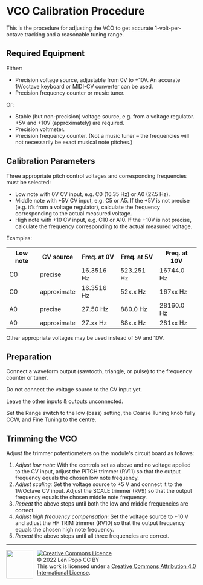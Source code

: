 # VCO Calibration Procedure

This is the procedure for adjusting the VCO to get accurate 1-volt-per-octave tracking and a reasonable tuning range.

## Required Equipment
Either:
- Precision voltage source, adjustable from 0V to +10V. An accurate 1V/octave keyboard or MIDI-CV converter can be used.
- Precision frequency counter or music tuner.

Or:
- Stable (but non-precision) voltage source, e.g. from a voltage regulator. +5V and +10V (approximately) are required. 
- Precision voltmeter.
- Precision frequency counter. (Not a music tuner – the frequencies will not necessarily be exact musical note pitches.)

## Calibration Parameters

Three appropriate pitch control voltages and corresponding frequencies must be selected:
- Low note with 0V CV input, e.g. C0 (16.35 Hz) or A0 (27.5 Hz).
- Middle note with +5V CV input, e.g. C5 or A5. If the +5V is not precise (e.g. it’s from a voltage regulator), calculate the frequency corresponding to the actual measured voltage.
- High note with +10 CV input, e.g. C10 or A10. If the +10V is not precise, calculate the frequency corresponding to the actual measured voltage.

Examples:

<table>
<tr><th>Low note</th><th>CV source</th><th>Freq. at 0V</th><th>Freq. at 5V</th><th>Freq. at 10V</th></tr>
<tr><td>C0</td><td>precise</td><td>16.3516 Hz</td><td>523.251 Hz</td><td>16744.0 Hz</td></tr>
<tr><td>C0</td><td>approximate</td><td>16.3516 Hz</td><td>52x.x Hz</td><td>167xx Hz</td></tr>
<tr><td>A0</td><td>precise</td><td>27.50 Hz</td><td>880.0 Hz</td><td>28160.0 Hz</td></tr>
<tr><td>A0</td><td>approximate</td><td>27.xx Hz</td><td>88x.x Hz</td><td>281xx Hz</td></tr>
</table>

Other appropriate voltages may be used instead of 5V and 10V.

## Preparation

Connect a waveform output (sawtooth, triangle, or pulse) to the frequency counter or tuner.

Do not connect the voltage source to the CV input yet.

Leave the other inputs & outputs unconnected.

Set the Range switch to the low (bass) setting, the Coarse Tuning knob fully CCW, and Fine Tuning to the centre.

## Trimming the VCO

Adjust the trimmer potentiometers on the module's circuit board as follows:

1. _Adjust low note:_ With the controls set as above and no voltage applied to the CV input, adjust the PITCH trimmer (RV11) so that the output frequency equals the chosen low note frequency.
1. _Adjust scaling:_ Set the voltage source to +5 V and connect it to the 1V/Octave CV input. Adjust the SCALE trimmer (RV9) so that the output frequency equals the chosen middle note frequency.
1. _Repeat_ the above steps until both the low and middle frequencies are correct.
1. _Adjust high frequency compensation:_ Set the voltage source to +10 V and adjust the HF TRIM trimmer (RV10) so that the output frequency equals the chosen high note frequency.
1. _Repeat_ the above steps until all three frequencies are correct.

<hr /><div><div style="float:left; padding-right:10px;"><img src="https://i0.wp.com/www.oshwa.org/wp-content/uploads/2014/03/oshw-logo-100-px.png" width=71 height=75 /></div><div style="xfloat:left; padding-left:10px;"><a rel="license" href="http://creativecommons.org/licenses/by/4.0/"><img alt="Creative Commons Licence" style="border-width:0;" src="https://i.creativecommons.org/l/by/4.0/88x31.png" /></a><br />© 2022 Len Popp CC BY<br />This work is licensed under a <a rel="license" href="http://creativecommons.org/licenses/by/4.0/">Creative Commons Attribution 4.0 International License</a>.</div></div>